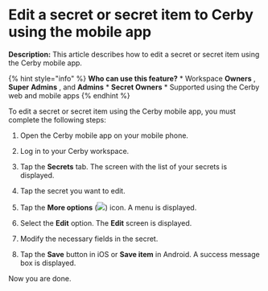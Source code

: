 # Edit a secret or secret item to Cerby using the mobile app

**Description:** This article describes how to edit a secret or secret item using the Cerby mobile app.

{% hint style="info" %} **Who can use this feature?** * Workspace **Owners** ,
**Super** **Admins** , and **Admins** * **Secret Owners** * Supported using
the Cerby web and mobile apps {% endhint %}

To edit a secret or secret item using the Cerby mobile app, you must complete
the following steps:

  1. Open the Cerby mobile app on your mobile phone.

  2. Log in to your Cerby workspace.

  3. Tap the **Secrets** tab. The screen with the list of your secrets is displayed.

  4. Tap the secret you want to edit.

  5. Tap the **More options** (![](https://downloads.intercomcdn.com/i/o/pc0ldyqu/1537082946/0b986cc278acf7d6aac435ff8306/AD_4nXdr7qJ1B83hwyeVtsLFLSf8sXsDfJBSn27KWiYaJIAPwknfbblZKo0uNb-3lmha9xfGtAtpKTaYUos-hd3efCi2n-drz9nOy_XNeGdpdXCerE2_A4MRKPx6cvQCBpYVf3iLyR55lQ?expires=1748088000&signature=b83e17cd87fc13189112130db8d2b09940280c1595498b0731374ee68e6c4cde&req=dSUkEcl2n4hbX%2FMW3Hu4gX6Pe%2FFQ5SYImauocH2dTAedIR0Hw%2FIH%2F4vxYi1L%0AHQ%3D%3D%0A)) icon. A menu is displayed.

  6. Select the **Edit** option. The **Edit** screen is displayed.

  7. Modify the necessary fields in the secret.

  8. Tap the **Save** button in iOS or **Save item** in Android. A success message box is displayed.

Now you are done.


